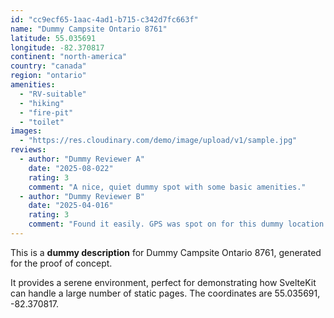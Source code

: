 ```yaml
---
id: "cc9ecf65-1aac-4ad1-b715-c342d7fc663f"
name: "Dummy Campsite Ontario 8761"
latitude: 55.035691
longitude: -82.370817
continent: "north-america"
country: "canada"
region: "ontario"
amenities:
  - "RV-suitable"
  - "hiking"
  - "fire-pit"
  - "toilet"
images:
  - "https://res.cloudinary.com/demo/image/upload/v1/sample.jpg"
reviews:
  - author: "Dummy Reviewer A"
    date: "2025-08-022"
    rating: 3
    comment: "A nice, quiet dummy spot with some basic amenities."
  - author: "Dummy Reviewer B"
    date: "2025-04-016"
    rating: 3
    comment: "Found it easily. GPS was spot on for this dummy location."
---
```


This is a **dummy description** for Dummy Campsite Ontario 8761, generated for the proof of concept.

It provides a serene environment, perfect for demonstrating how SvelteKit can handle a large number of static pages. The coordinates are 55.035691, -82.370817.
